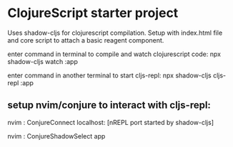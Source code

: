 # ClojureScript starter project 

Uses shadow-cljs for clojurescript compilation.
Setup with index.html file and core script to attach a basic reagent component.

enter command in terminal to compile and watch clojurescript code:
npx shadow-cljs watch :app

enter command in another terminal to start cljs-repl:
npx shadow-cljs cljs-repl :app

## setup nvim/conjure to interact with cljs-repl:
nvim : <enter the command below>
ConjureConnect localhost: [nREPL port started by shadow-cljs]

nvim : <enter the command below>
ConjureShadowSelect app

